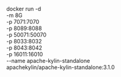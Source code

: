 docker run -d \
    -m 8G \
    -p 7071:7070 \
    -p 8089:8088 \
    -p 50071:50070 \
    -p 8033:8032 \
    -p 8043:8042 \
    -p 16011:16010 \
    --name apache-kylin-standalone \
    apachekylin/apache-kylin-standalone:3.1.0
